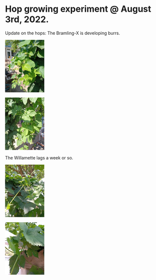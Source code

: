 # Hop growing experiment @ August 3rd, 2022.

Update on the hops: The Bramling-X is developing burrs.

[![fig_1](1_small.jpg)](1.jpg)

[![fig_2](2_small.jpg)](2.jpg)

The Willamette lags a week or so.

[![fig_3](3_small.jpg)](3.jpg)

[![fig_4](4_small.jpg)](4.jpg)
